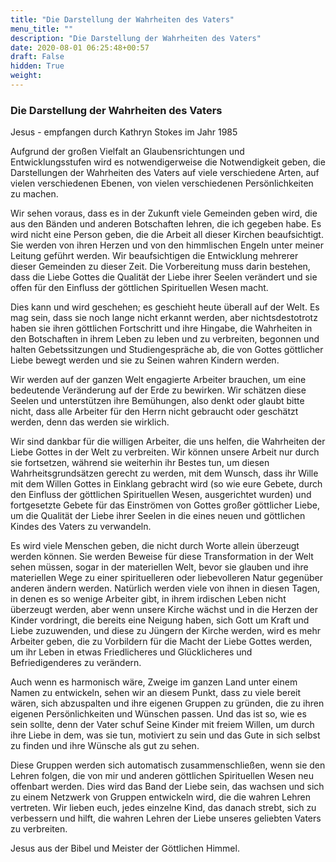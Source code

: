 ```yaml
---
title: "Die Darstellung der Wahrheiten des Vaters"
menu_title: ""
description: "Die Darstellung der Wahrheiten des Vaters"
date: 2020-08-01 06:25:48+00:57
draft: False
hidden: True
weight:
---
```

### Die Darstellung der Wahrheiten des Vaters

Jesus - empfangen durch Kathryn Stokes im Jahr 1985

Aufgrund der großen Vielfalt an Glaubensrichtungen und Entwicklungsstufen wird es notwendigerweise die Notwendigkeit geben, die Darstellungen der Wahrheiten des Vaters auf viele verschiedene Arten, auf vielen verschiedenen Ebenen, von vielen verschiedenen Persönlichkeiten zu machen.

Wir sehen voraus, dass es in der Zukunft viele Gemeinden geben wird, die aus den Bänden und anderen Botschaften lehren, die ich gegeben habe. Es wird nicht eine Person geben, die die Arbeit all dieser Kirchen beaufsichtigt. Sie werden von ihren Herzen und von den himmlischen Engeln unter meiner Leitung geführt werden. Wir beaufsichtigen die Entwicklung mehrerer dieser Gemeinden zu dieser Zeit. Die Vorbereitung muss darin bestehen, dass die Liebe Gottes die Qualität der Liebe ihrer Seelen verändert und sie offen für den Einfluss der göttlichen Spirituellen Wesen macht.

Dies kann und wird geschehen; es geschieht heute überall auf der Welt. Es mag sein, dass sie noch lange nicht erkannt werden, aber nichtsdestotrotz haben sie ihren göttlichen Fortschritt und ihre Hingabe, die Wahrheiten in den Botschaften in ihrem Leben zu leben und zu verbreiten, begonnen und halten Gebetssitzungen und Studiengespräche ab, die von Gottes göttlicher Liebe bewegt werden und sie zu Seinen wahren Kindern werden.

Wir werden auf der ganzen Welt engagierte Arbeiter brauchen, um eine bedeutende Veränderung auf der Erde zu bewirken. Wir schätzen diese Seelen und unterstützen ihre Bemühungen, also denkt oder glaubt bitte nicht, dass alle Arbeiter für den Herrn nicht gebraucht oder geschätzt werden, denn das werden sie wirklich.

Wir sind dankbar für die willigen Arbeiter, die uns helfen, die Wahrheiten der Liebe Gottes in der Welt zu verbreiten. Wir können unsere Arbeit nur durch sie fortsetzen, während sie weiterhin ihr Bestes tun, um diesen Wahrheitsgrundsätzen gerecht zu werden, mit dem Wunsch, dass ihr Wille mit dem Willen Gottes in Einklang gebracht wird (so wie eure Gebete, durch den Einfluss der göttlichen Spirituellen Wesen, ausgerichtet wurden) und fortgesetzte Gebete für das Einströmen von Gottes großer göttlicher Liebe, um die Qualität der Liebe ihrer Seelen in die eines neuen und göttlichen Kindes des Vaters zu verwandeln.

Es wird viele Menschen geben, die nicht durch Worte allein überzeugt werden können. Sie werden Beweise für diese Transformation in der Welt sehen müssen, sogar in der materiellen Welt, bevor sie glauben und ihre materiellen Wege zu einer spirituelleren oder liebevolleren Natur gegenüber anderen ändern werden. Natürlich werden viele von ihnen in diesen Tagen, in denen es so wenige Arbeiter gibt, in ihrem irdischen Leben nicht überzeugt werden, aber wenn unsere Kirche wächst und in die Herzen der Kinder vordringt, die bereits eine Neigung haben, sich Gott um Kraft und Liebe zuzuwenden, und diese zu Jüngern der Kirche werden, wird es mehr Arbeiter geben, die zu Vorbildern für die Macht der Liebe Gottes werden, um ihr Leben in etwas Friedlicheres und Glücklicheres und Befriedigenderes zu verändern.

Auch wenn es harmonisch wäre, Zweige im ganzen Land unter einem Namen zu entwickeln, sehen wir an diesem Punkt, dass zu viele bereit wären, sich abzuspalten und ihre eigenen Gruppen zu gründen, die zu ihren eigenen Persönlichkeiten und Wünschen passen. Und das ist so, wie es sein sollte, denn der Vater schuf Seine Kinder mit freiem Willen, um durch ihre Liebe in dem, was sie tun, motiviert zu sein und das Gute in sich selbst zu finden und ihre Wünsche als gut zu sehen.

Diese Gruppen werden sich automatisch zusammenschließen, wenn sie den Lehren folgen, die von mir und anderen göttlichen Spirituellen Wesen neu offenbart werden. Dies wird das Band der Liebe sein, das wachsen und sich zu einem Netzwerk von Gruppen entwickeln wird, die die wahren Lehren vertreten. Wir lieben euch, jedes einzelne Kind, das danach strebt, sich zu verbessern und hilft, die wahren Lehren der Liebe unseres geliebten Vaters zu verbreiten.

Jesus aus der Bibel und Meister der Göttlichen Himmel.
